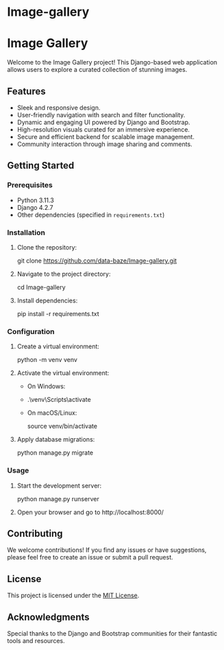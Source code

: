 # Image-gallery
# Image Gallery

Welcome to the Image Gallery project! This Django-based web application allows users to explore a curated collection of stunning images.

## Features

- Sleek and responsive design.
- User-friendly navigation with search and filter functionality.
- Dynamic and engaging UI powered by Django and Bootstrap.
- High-resolution visuals curated for an immersive experience.
- Secure and efficient backend for scalable image management.
- Community interaction through image sharing and comments.

## Getting Started

### Prerequisites

- Python 3.11.3
- Django  4.2.7
- Other dependencies (specified in `requirements.txt`)

### Installation

1. Clone the repository:

   git clone https://github.com/data-baze/Image-gallery.git

  
2. Navigate to the project directory:

   cd Image-gallery

3. Install dependencies:

   pip install -r requirements.txt
   

### Configuration

1. Create a virtual environment:

   python -m venv venv

2. Activate the virtual environment:

   - On Windows:
   - 
     .\venv\Scripts\activate

   - On macOS/Linux:
     
     source venv/bin/activate

3. Apply database migrations:

   python manage.py migrate

### Usage

1. Start the development server:

   python manage.py runserver

2. Open your browser and go to http://localhost:8000/

## Contributing

We welcome contributions! If you find any issues or have suggestions, please feel free to create an issue or submit a pull request.

## License

This project is licensed under the [MIT License](LICENSE).

## Acknowledgments

Special thanks to the Django and Bootstrap communities for their fantastic tools and resources.
